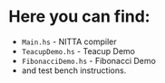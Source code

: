 # Here you can find:

- `Main.hs` - NITTA compiler
- `TeacupDemo.hs` - Teacup Demo
- `FibonacciDemo.hs` - Fibonacci Demo
- and test bench instructions.